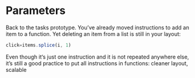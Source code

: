 # Parameters

Back to the tasks prototype. You’ve already moved instructions to add an item to a function. Yet deleting an item from a list is still in your layout:

```js
click=items.splice(i, 1)
```

Even though it‘s just one instruction and it is not repeated anywhere else, it’s still a good practice to put all instructions in functions: cleaner layout, scalable